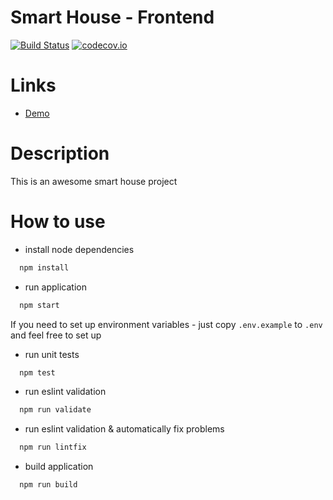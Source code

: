 # Smart House - Frontend
[![Build Status](https://travis-ci.org/garage-it/SmartHouse-frontend.svg?branch=master)](https://travis-ci.org/garage-it/SmartHouse-frontend)
[![codecov.io](https://codecov.io/github/garage-it/SmartHouse-frontend/coverage.svg?branch=master)](https://codecov.io/github/garage-it/SmartHouse-frontend?branch=master)

# Links
* [Demo](https://garage-it-smart-house.herokuapp.com)

# Description
This is an awesome smart house project

# How to use
- install node dependencies
```sh
  npm install
```

- run application
```sh
  npm start
```

If you need to set up environment variables - just copy ```.env.example``` to ```.env``` and feel free to set up

- run unit tests
```sh
  npm test
```

- run eslint validation
```sh
  npm run validate
```

- run eslint validation & automatically fix problems
```sh
  npm run lintfix
```

- build application
```sh
  npm run build
```
